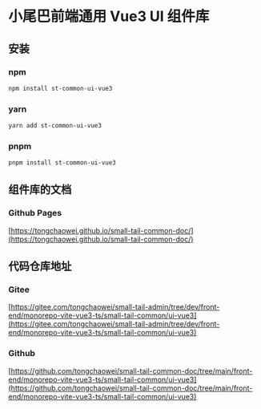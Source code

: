 # 小尾巴前端通用 Vue3 UI 组件库

## 安装

### npm

```bash
npm install st-common-ui-vue3
```

### yarn

```bash
yarn add st-common-ui-vue3
```

### pnpm

```bash
pnpm install st-common-ui-vue3
```

## 组件库的文档

### Github Pages

[https://tongchaowei.github.io/small-tail-common-doc/](https://tongchaowei.github.io/small-tail-common-doc/)

## 代码仓库地址

### Gitee

[https://gitee.com/tongchaowei/small-tail-admin/tree/dev/front-end/monorepo-vite-vue3-ts/small-tail-common/ui-vue3](https://gitee.com/tongchaowei/small-tail-admin/tree/dev/front-end/monorepo-vite-vue3-ts/small-tail-common/ui-vue3)

### Github

[https://github.com/tongchaowei/small-tail-common-doc/tree/main/front-end/monorepo-vite-vue3-ts/small-tail-common/ui-vue3](https://github.com/tongchaowei/small-tail-common-doc/tree/main/front-end/monorepo-vite-vue3-ts/small-tail-common/ui-vue3)